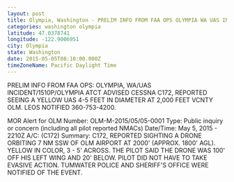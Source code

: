 ```yaml
---
layout: post
title: Olympia, Washington - PRELIM INFO FROM FAA OPS OLYMPIA WA UAS INCIDENT 1510P OLYMPIA ATCT ADVISED CESSNA C172
categories: washington olympia
latitude: 47.0378741
longitude: -122.9006951
city: Olympia
state: Washington
date: 2015-05-05T08:10:00.000Z
timeZoneName: Pacific Daylight Time
---
```


PRELIM INFO FROM FAA OPS: OLYMPIA, WA/UAS INCIDENT/1510P/OLYMPIA ATCT ADVISED CESSNA C172, REPORTED SEEING A YELLOW UAS 4-5 FEET IN DIAMETER AT 2,000 FEET VCNTY OLM. LEOS NOTIFIED 360-753-4200.

MOR Alert for OLM
Number: OLM-M-2015/05/05-0001
Type: Public inquiry or concern (including all pilot reported NMACs)
Date/Time: May 5, 2015 - 2210Z
A/C:  (C172)
Summary: C172, REPORTED SIGHTING A DRONE ORBITING 7 NM SSW OF OLM AIRPORT AT 2000' (APPROX. 1800' AGL). YELLOW IN COLOR, 3 - 5' ACROSS. THE PILOT SAID THE DRONE WAS 100' OFF HIS LEFT WING AND 20' BELOW. PILOT DID NOT HAVE TO TAKE EVASIVE ACTION. TUMWATER POLICE AND SHERIFF'S OFFICE WERE NOTIFIED OF THE EVENT. 